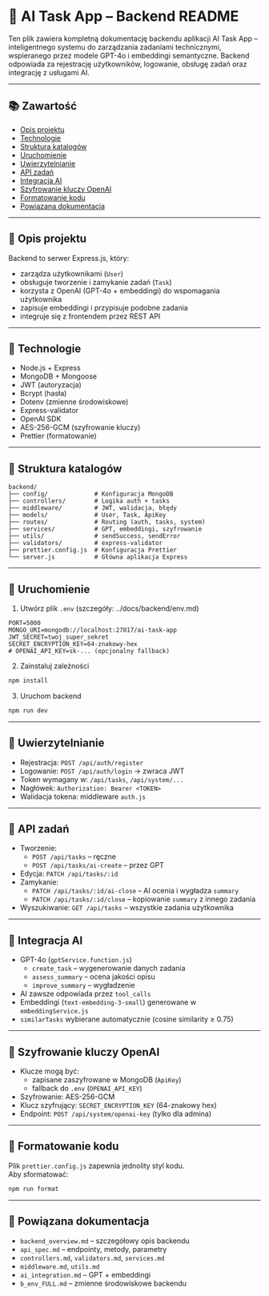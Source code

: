 # 🧠 AI Task App – Backend README

Ten plik zawiera kompletną dokumentację backendu aplikacji AI Task App – inteligentnego systemu do zarządzania zadaniami technicznymi, wspieranego przez modele GPT-4o i embeddingi semantyczne. Backend odpowiada za rejestrację użytkowników, logowanie, obsługę zadań oraz integrację z usługami AI.

---

## 📚 Zawartość

- [Opis projektu](#opis-projektu)
- [Technologie](#technologie)
- [Struktura katalogów](#struktura-katalogów)
- [Uruchomienie](#uruchomienie)
- [Uwierzytelnianie](#uwierzytelnianie)
- [API zadań](#api-zadań)
- [Integracja AI](#integracja-ai)
- [Szyfrowanie kluczy OpenAI](#szyfrowanie-kluczy-openai)
- [Formatowanie kodu](#formatowanie-kodu)
- [Powiązana dokumentacja](#powiązana-dokumentacja)

---

## 📌 Opis projektu

Backend to serwer Express.js, który:

- zarządza użytkownikami (`User`)
- obsługuje tworzenie i zamykanie zadań (`Task`)
- korzysta z OpenAI (GPT-4o + embeddingi) do wspomagania użytkownika
- zapisuje embeddingi i przypisuje podobne zadania
- integruje się z frontendem przez REST API

---

## 🧰 Technologie

- Node.js + Express
- MongoDB + Mongoose
- JWT (autoryzacja)
- Bcrypt (hasła)
- Dotenv (zmienne środowiskowe)
- Express-validator
- OpenAI SDK
- AES-256-GCM (szyfrowanie kluczy)
- Prettier (formatowanie)

---

## 📁 Struktura katalogów

```
backend/
├── config/             # Konfiguracja MongoDB
├── controllers/        # Logika auth + tasks
├── middleware/         # JWT, walidacja, błędy
├── models/             # User, Task, ApiKey
├── routes/             # Routing (auth, tasks, system)
├── services/           # GPT, embeddingi, szyfrowanie
├── utils/              # sendSuccess, sendError
├── validators/         # express-validator
├── prettier.config.js  # Konfiguracja Prettier
└── server.js           # Główna aplikacja Express
```

---

## 🚀 Uruchomienie

1. Utwórz plik `.env` (szczegóły: ../docs/backend/env.md)

```env
PORT=5000
MONGO_URI=mongodb://localhost:27017/ai-task-app
JWT_SECRET=twoj_super_sekret
SECRET_ENCRYPTION_KEY=64-znakowy-hex
# OPENAI_API_KEY=sk-... (opcjonalny fallback)
```

2. Zainstaluj zależności

```bash
npm install
```

3. Uruchom backend

```bash
npm run dev
```

---

## 🔐 Uwierzytelnianie

- Rejestracja: `POST /api/auth/register`
- Logowanie: `POST /api/auth/login` → zwraca JWT
- Token wymagany w: `/api/tasks`, `/api/system/...`
- Nagłówek: `Authorization: Bearer <TOKEN>`
- Walidacja tokena: middleware `auth.js`

---

## 🧾 API zadań

- Tworzenie:
  - `POST /api/tasks` – ręczne
  - `POST /api/tasks/ai-create` – przez GPT
- Edycja: `PATCH /api/tasks/:id`
- Zamykanie:
  - `PATCH /api/tasks/:id/ai-close` – AI ocenia i wygładza `summary`
  - `PATCH /api/tasks/:id/close` – kopiowanie `summary` z innego zadania
- Wyszukiwanie: `GET /api/tasks` – wszystkie zadania użytkownika

---

## 🧠 Integracja AI

- GPT-4o (`gptService.function.js`)
  - `create_task` – wygenerowanie danych zadania
  - `assess_summary` – ocena jakości opisu
  - `improve_summary` – wygładzenie
- AI zawsze odpowiada przez `tool_calls`
- Embeddingi (`text-embedding-3-small`) generowane w `embeddingService.js`
- `similarTasks` wybierane automatycznie (cosine similarity ≥ 0.75)

---

## 🔐 Szyfrowanie kluczy OpenAI

- Klucze mogą być:
  - zapisane zaszyfrowane w MongoDB (`ApiKey`)
  - fallback do `.env` (`OPENAI_API_KEY`)
- Szyfrowanie: AES-256-GCM
- Klucz szyfrujący: `SECRET_ENCRYPTION_KEY` (64-znakowy hex)
- Endpoint: `POST /api/system/openai-key` (tylko dla admina)

---

## 🎨 Formatowanie kodu

Plik `prettier.config.js` zapewnia jednolity styl kodu.  
Aby sformatować:

```bash
npm run format
```

---

## 📄 Powiązana dokumentacja

- `backend_overview.md` – szczegółowy opis backendu
- `api_spec.md` – endpointy, metody, parametry
- `controllers.md`, `validators.md`, `services.md`
- `middleware.md`, `utils.md`
- `ai_integration.md` – GPT + embeddingi
- `b_env_FULL.md` – zmienne środowiskowe backendu
